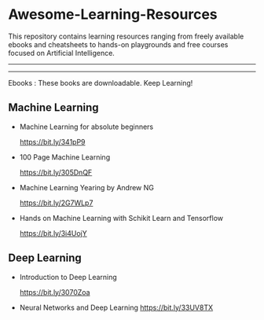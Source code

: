 # Awesome-Learning-Resources
This repository contains learning resources ranging from freely available ebooks and cheatsheets to hands-on playgrounds and free courses focused on Artificial Intelligence.

----------------------------------------------------------------------------------------------

----------------------------------------------------------------------------------------------


Ebooks : These books are downloadable. Keep Learning!

## Machine Learning

* Machine Learning for absolute beginners

  https://bit.ly/341pP9
  
* 100 Page Machine Learning

  https://bit.ly/305DnQF
  
* Machine Learning Yearing by Andrew NG

  https://bit.ly/2G7WLp7
  
* Hands on Machine Learning with Schikit Learn and Tensorflow

  https://bit.ly/3i4UojY
  

## Deep Learning

* Introduction to Deep Learning

  https://bit.ly/3070Zoa
  
* Neural Networks and Deep Learning
  https://bit.ly/33UV8TX
